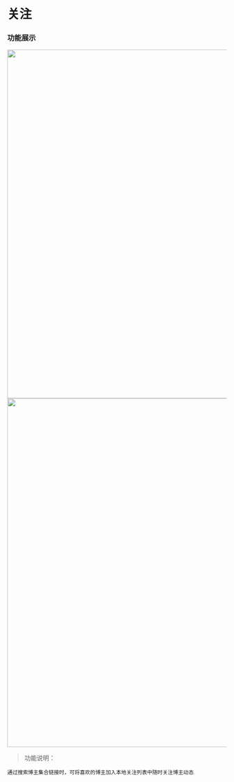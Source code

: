 # 关注

### 功能展示

<img  height="800px" width="800px" src="/images/search1.png"/>

<img  height="800px" width="800px" src="/images/follow.png"/>

> 功能说明：

``
通过搜索博主集合链接时，可将喜欢的博主加入本地关注列表中随时关注博主动态
``